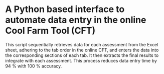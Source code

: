 # A Python based interface to automate data entry in the online Cool Farm Tool (CFT)
This script sequentially retrieves data for each assessment from the Excel sheet, adhering to the tab order in the online CFT, 
and enters the data into the corresponding sections of each tab. It then extracts the final results to integrate with each 
assessment. This process reduces data entry time by 94 % with 100 % accuracy. 
